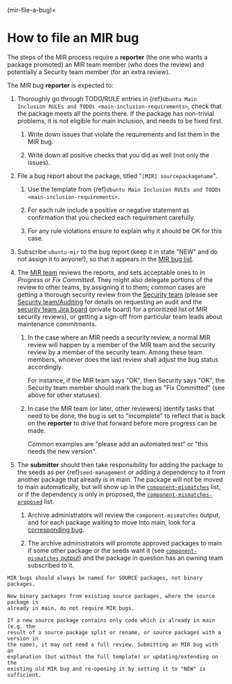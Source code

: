 (mir-file-a-bug)=
# How to file an MIR bug

The steps of the MIR process require a **reporter** (the one who wants a package
promoted) an MIR team member (who does the review) and potentially a Security
team member (for an extra review).

The MIR bug **reporter** is expected to:

1. Thoroughly go through TODO/RULE entries in
   {ref}`Ubuntu Main Inclusion RULEs and TODOs <main-inclusion-requirements>`,
   check that the package meets all the points there.
   If the package has non-trivial problems, it is not eligible for main
   inclusion, and needs to be fixed first.

   1. Write down issues that violate the requirements and list them in the MIR bug.

   1. Write down all positive checks that you did as well (not only the issues).

1. File a bug report about the package, titled "`[MIR] sourcepackagename`".

   1. Use the template from
      {ref}`Ubuntu Main Inclusion RULEs and TODOs <main-inclusion-requirements>`.

   1. For each rule include a positive or negative statement as confirmation
      that you checked each requirement carefully.

   1. For any rule violations ensure to explain why it should be OK for this case.

1. Subscribe `ubuntu-mir` to the bug report (keep it in state "NEW" and do not
   assign it to anyone!), so that it appears in the
   [MIR bug list](https://bugs.launchpad.net/ubuntu/?field.searchtext=&orderby=-date_last_updated&field.status%3Alist=NEW&assignee_option=none&field.assignee=&field.subscriber=ubuntu-mir).

1. The [MIR team](https://launchpad.net/~ubuntu-mir) reviews the reports, and
   sets acceptable ones to *In Progress* or *Fix Committed*. They might also
   delegate portions of the review to other teams, by assigning it to them;
   common cases are getting a thorough security review from the
   [Security team](https://launchpad.net/~ubuntu-security) (please see
   [Security team/Auditing](https://wiki.ubuntu.com/SecurityTeam/Auditing) for
   details on requesting an audit and the
   [security team Jira board](https://warthogs.atlassian.net/jira/software/c/projects/SEC/boards/594)
   (private board) for a prioritized list of MIR security reviews), or getting a
   sign-off from particular team leads about maintenance commitments.
   
   1. In the case where an MIR needs a security review, a normal MIR review will
      happen by a member of the MIR team and the security review by a member of
      the security team. Among these team members, whoever does the last review
      shall adjust the bug status accordingly.
      
      For instance, if the MIR team says "OK", then Security says "OK", the
      Security team member should mark the bug as "Fix Committed" (see above
      for other statuses).

   1. In case the MIR team (or later, other reviewers) identify tasks that need
      to be done, the bug is set to "incomplete" to reflect that is back on the
      **reporter** to drive that forward before more progress can be made.
      
      Common examples are "please add an automated test" or "this needs the new
      version".

1. The **submitter** should then take responsibility for adding the package to
   the seeds as per {ref}`seed-management` or adding a dependency to it from
   another package that already is in main. The package will not be moved to
   main automatically, but will show up in the
   [`component-mismatches`](https://ubuntu-archive-team.ubuntu.com/component-mismatches.txt)
   list, or if the dependency is only in proposed, the
   [`component-mismatches-proposed`](https://ubuntu-archive-team.ubuntu.com/component-mismatches-proposed.txt)
   list.

   1. Archive administrators will review the `component-mismatches` output, and
      for each package waiting to move into main, look for a
      [corresponding bug](https://bugs.launchpad.net/~ubuntu-mir/+subscribedbugs).

   1. The archive administrators will promote approved packages to main if some
      other package or the seeds want it (see
      [`component-mismatches` output](https://ubuntu-archive-team.ubuntu.com/component-mismatches.txt))
      and the package in question has an owning team subscribed to it.

```{note}
MIR bugs should always be named for SOURCE packages, not binary packages.
```

```{note}
New binary packages from existing source packages, where the source package is
already in main, do not require MIR bugs.
```

```{note}
If a new source package contains only code which is already in main (e.g. the
result of a source package split or rename, or source packages with a version in
the name), it may not need a full review. Submitting an MIR bug with an
explanation (but without the full template) or updating/extending on the
existing old MIR bug and re-opening it by setting it to "NEW" is sufficient.
```

